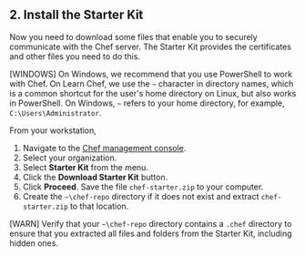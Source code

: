 ## 2. Install the Starter Kit

Now you need to download some files that enable you to securely communicate with the Chef server. The Starter Kit provides the certificates and other files you need to do this.

[WINDOWS] On Windows, we recommend that you use PowerShell to work with Chef. On Learn Chef, we use the <code class="file-path">~</code> character in directory names, which is a common shortcut for the user's home directory on Linux, but also works in PowerShell. On Windows, <code class="file-path">~</code> refers to your home directory, for example, <code class="file-path">C:\Users\Administrator</code>.

From your workstation,

1. Navigate to the [Chef management console](https://manage.chef.io/organizations/).
1. Select your organization.
1. Select **Starter Kit** from the menu.
1. Click the **Download Starter Kit** button.
1. Click **Proceed**. Save the file <code class="file-path">chef-starter.zip</code> to your computer.
1. Create the <code class="file-path">~\chef-repo</code> directory if it does not exist and extract <code class="file-path">chef-starter.zip</code> to that location.

[WARN] Verify that your <code class="file-path">~\chef-repo</code> directory contains a <code class="file-path">.chef</code> directory to ensure that you extracted all files and folders from the Starter Kit, including hidden ones.
